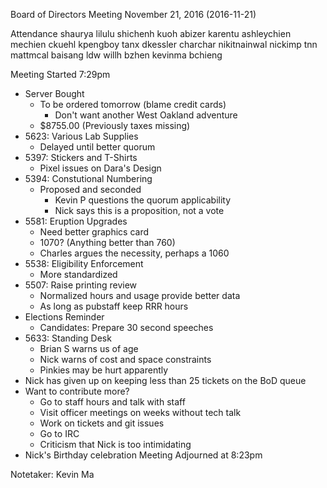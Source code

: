 Board of Directors Meeting
November 21, 2016 (2016-11-21)

Attendance
shaurya
lilulu
shichenh
kuoh
abizer
karentu
ashleychien
mechien
ckuehl
kpengboy
tanx
dkessler
charchar
nikitnainwal
nickimp
tnn
mattmcal
baisang
ldw
willh
bzhen
kevinma
bchieng

Meeting Started 7:29pm
* Server Bought
    - To be ordered tomorrow (blame credit cards)
        - Don't want another West Oakland adventure
    - $8755.00 (Previously taxes missing)
* 5623: Various Lab Supplies
    - Delayed until better quorum
* 5397: Stickers and T-Shirts
    - Pixel issues on Dara's Design
* 5394: Constutional Numbering
    - Proposed and seconded
        - Kevin P questions the quorum applicability
        - Nick says this is a proposition, not a vote
* 5581: Eruption Upgrades
    - Need better graphics card
    - 1070? (Anything better than 760)
    - Charles argues the necessity, perhaps a 1060
* 5538: Eligibility Enforcement
    - More standardized
* 5507: Raise printing review
    - Normalized hours and usage provide better data
    - As long as pubstaff keep RRR hours
* Elections Reminder
    - Candidates: Prepare 30 second speeches
* 5633: Standing Desk
    - Brian S warns us of age
    - Nick warns of cost and space constraints
    - Pinkies may be hurt apparently
* Nick has given up on keeping less than 25 tickets on the BoD queue
* Want to contribute more?
    - Go to staff hours and talk with staff
    - Visit officer meetings on weeks without tech talk
    - Work on tickets and git issues
    - Go to IRC
    - Criticism that Nick is too intimidating
* Nick's Birthday celebration
Meeting Adjourned at 8:23pm

Notetaker: Kevin Ma
